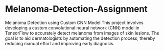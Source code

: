 # Melanoma-Detection-Assignment
Melanoma Detection using Custom CNN Model
This project involves developing a custom convolutional neural network (CNN) model in TensorFlow to accurately detect melanoma from images of skin lesions. The goal is to aid dermatologists by automating the detection process, thereby reducing manual effort and improving early diagnosis.
